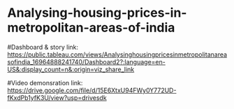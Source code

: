 # Analysing-housing-prices-in-metropolitan-areas-of-india



#Dashboard & story link: https://public.tableau.com/views/Analysinghousingpricesinmetropolitanareasofindia_16964888241740/Dashboard2?:language=en-US&:display_count=n&:origin=viz_share_link


#Video demonsration link: https://drive.google.com/file/d/15E6XtxU94FWy0Y772UD-fKxdPb1yfK3U/view?usp=drivesdk 
